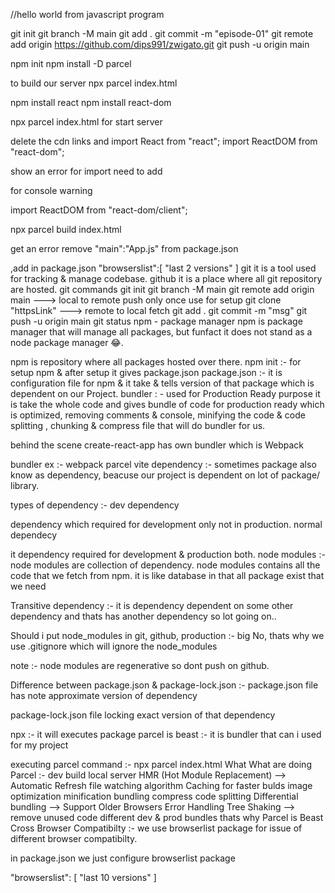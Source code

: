 //hello world from javascript program 

<!DOCTYPE html>
<html lang="en">
<head>
    <meta charset="UTF-8">
    <meta name="viewport" content="width=device-width, initial-scale=1.0">
    <title>Namste-react</title>
</head>
<body>
    <div id="root"></div>
    <script>
        const heading = document.createElement("h1");
        heading.innerHTML = "hello world from javascript";
        const root = document.getElementById("root");

        root.appendChild(heading);
    </script>
</body>
</html>


//hello world from react 
what emmit
add react cdn link 
what is cdn link

<script crossorigin src="https://unpkg.com/react@18/umd/react.development.js"></script>
<script crossorigin src="https://unpkg.com/react-dom@18/umd/react-dom.development.js"></script>

<script>
    const heading = React.createElement("h1", {}, "hello world from react");
    const root= ReactDOM.createRoot(document.getElementById("root"));
    root.render(heading);
</script>



git init
git branch -M main
git add .
git commit -m "episode-01"
git remote add origin https://github.com/dips991/zwigato.git
git push -u origin main


npm init
npm install -D parcel

to build our server 
npx parcel index.html

npm install react
npm install react-dom


npx parcel index.html for start server

delete the cdn links
and 
import React from "react";
import ReactDOM from "react-dom";


show an error for import need to add

 <script type="module" src="App.js">

 </script>

 for console warning 
 
import ReactDOM from "react-dom/client";

npx parcel build index.html

get an error 
remove "main":"App.js" from package.json

,add in package.json
  "browserslist":[
    "last 2 versions"
  ]
  git
it is a tool used for tracking & manage codebase.
github
it is a place where all git repository are hosted.
git commands
git init
git branch -M main
git remote add origin main ---> local to remote push only once use for setup
git clone "httpsLink" ---> remote to local fetch
git add .
git commit -m "msg"
git push -u origin main
git status
npm - package manager
npm is package manager that will manage all packages, but funfact it does not stand as a node package manager 😂.

npm is repository where all packages hosted over there.
npm init :- for setup npm & after setup it gives package.json
package.json :- it is configuration file for npm & it take & tells version of that package which is dependent on our Project.
bundler : - used for Production Ready purpose
it is take the whole code and gives bundle of code for production ready which is optimized, removing comments & console, minifying the code & code splitting , chunking & compress file that will do bundler for us.

behind the scene create-react-app has own bundler which is Webpack

bundler ex :-
webpack
parcel
vite
dependency :-
sometimes package also know as dependency, beacuse our project is dependent on lot of package/ library.

types of dependency :-
dev dependency

dependency which required for development only not in production.
normal dependecy

it dependency required for development & production both.
node modules :-
node modules are collection of dependency.
node modules contains all the code that we fetch from npm.
it is like database in that all package exist that we need

Transitive dependency :-
it is dependency dependent on some other dependency and thats has another dependency so lot going on..

Should i put node_modules in git, github, production :-
big No, thats why we use .gitignore which will ignore the node_modules

note :- node modules are regenerative so dont push on github.

Difference between package.json & package-lock.json :-
package.json file has note approximate version of dependency

package-lock.json file locking exact version of that dependency

npx :- it will executes package
parcel is beast :-
it is bundler that can i used for my project

executing parcel command :-
npx parcel index.html
What What are doing Parcel :-
dev build
local server
HMR (Hot Module Replacement) --> Automatic Refresh
file watching algorithm
Caching for faster bulds
image optimization
minification
bundling
compress
code splitting
Differential bundling --> Support Older Browsers
Error Handling
Tree Shaking --> remove unused code
different dev & prod bundles
thats why Parcel is Beast
Cross Browser Compatibilty :-
we use browserlist package for issue of different browser compatibilty.

in package.json we just configure browserlist package

  "browserslist": [
    "last 10 versions"
  ]
